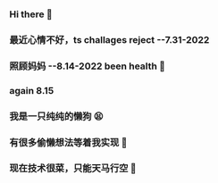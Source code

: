 ### Hi there 👋
### 最近心情不好，ts challages reject   --7.31-2022
### 照顾妈妈 --8.14-2022 been health 🙏
### again 8.15
### 我是一只纯纯的懒狗 😫
### 有很多偷懒想法等着我实现 🤨
### 现在技术很菜，只能天马行空 🤤
<!--
**cpWhitecat/cpWhitecat** is a ✨ _special_ ✨ repository because its `README.md` (this file) appears on your GitHub profile.

Here are some ideas to get you started:

- 🔭 I’m currently working on ...
- 🌱 I’m currently learning ...
- 👯 I’m looking to collaborate on ...
- 🤔 I’m looking for help with ...
- 💬 Ask me about ...
- 📫 How to reach me: ...
- 😄 Pronouns: ...
- ⚡ Fun fact: ...
-->
